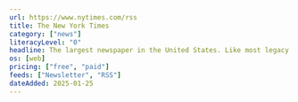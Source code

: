```yaml
---
url: https://www.nytimes.com/rss
title: The New York Times
category: ["news"]
literacyLevel: "0"
headline: The largest newspaper in the United States. Like most legacy publications, they provide a number RSS feeds that are categorized by section or writer.
os: [web]
pricing: ["free", "paid"]
feeds: ["Newsletter", "RSS"]
dateAdded: 2025-01-25
---
```

